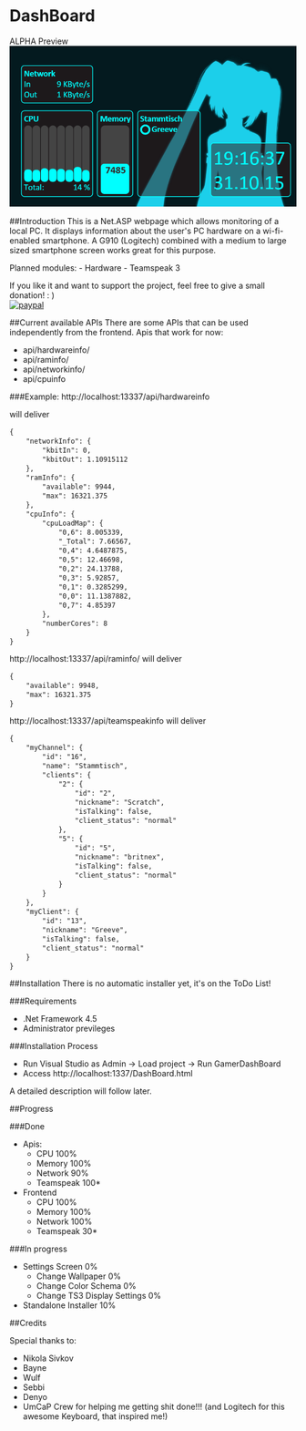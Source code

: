 # DashBoard

ALPHA Preview
![Alt text](GamerDashBoard/alpha_preview.png)


##Introduction
This is a Net.ASP webpage which allows monitoring of a local PC. It displays information about the user's PC hardware on a wi-fi-enabled smartphone. A G910 (Logitech) combined with a medium to large sized smartphone screen works great for this purpose.

Planned modules:
	- Hardware
	- Teamspeak 3
	
If you like it and want to support the project, feel free to give a small donation! : ) <br>
[![paypal](https://www.paypalobjects.com/en_US/i/btn/btn_donate_LG.gif)](https://www.paypal.com/cgi-bin/webscr?cmd=_s-xclick&hosted_button_id=SVW78SGP7EZAJ)


##Current available APIs
There are some APIs that can be used independently from the frontend.
Apis that work for now:

- api/hardwareinfo/
- api/raminfo/
- api/networkinfo/
- api/cpuinfo

###Example:
http://localhost:13337/api/hardwareinfo

will deliver
```
{
    "networkInfo": {
        "kbitIn": 0,
        "kbitOut": 1.10915112
    },
    "ramInfo": {
        "available": 9944,
        "max": 16321.375
    },
    "cpuInfo": {
        "cpuLoadMap": {
            "0,6": 8.005339,
            "_Total": 7.66567,
            "0,4": 4.6487875,
            "0,5": 12.46698,
            "0,2": 24.13788,
            "0,3": 5.92857,
            "0,1": 0.3285299,
            "0,0": 11.1387882,
            "0,7": 4.85397
        },
        "numberCores": 8
    }
}
```
http://localhost:13337/api/raminfo/
will deliver
```
{
    "available": 9948,
    "max": 16321.375
}
```

http://localhost:13337/api/teamspeakinfo
will deliver
```
{
    "myChannel": {
        "id": "16",
        "name": "Stammtisch",
        "clients": {
            "2": {
                "id": "2",
                "nickname": "Scratch",
                "isTalking": false,
                "client_status": "normal"
            },
            "5": {
                "id": "5",
                "nickname": "britnex",
                "isTalking": false,
                "client_status": "normal"
            }
        }
    },
    "myClient": {
        "id": "13",
        "nickname": "Greeve",
        "isTalking": false,
        "client_status": "normal"
    }
}
```

##Installation
There is no automatic installer yet, it's on the ToDo List!

###Requirements
- .Net Framework 4.5
- Administrator previleges

###Installation Process

- Run Visual Studio as Admin -> Load project -> Run GamerDashBoard
- Access http://localhost:1337/DashBoard.html

A detailed description will follow later.

##Progress

###Done
* Apis: 
  * CPU 100%
  * Memory 100%
  * Network 90%
  * Teamspeak 100*
* Frontend
  * CPU 100%
  * Memory 100%
  * Network 100%
  * Teamspeak 30*

###In progress
* Settings Screen 0%
  * Change Wallpaper 0%
  * Change Color Schema 0%
  * Change TS3 Display Settings 0%
* Standalone Installer 10%

##Credits

Special thanks to:
- Nikola  Sivkov
- Bayne
- Wulf 
- Sebbi 
- Denyo 
- UmCaP Crew
for helping me getting shit done!!!
(and Logitech for this awesome Keyboard, that inspired me!)